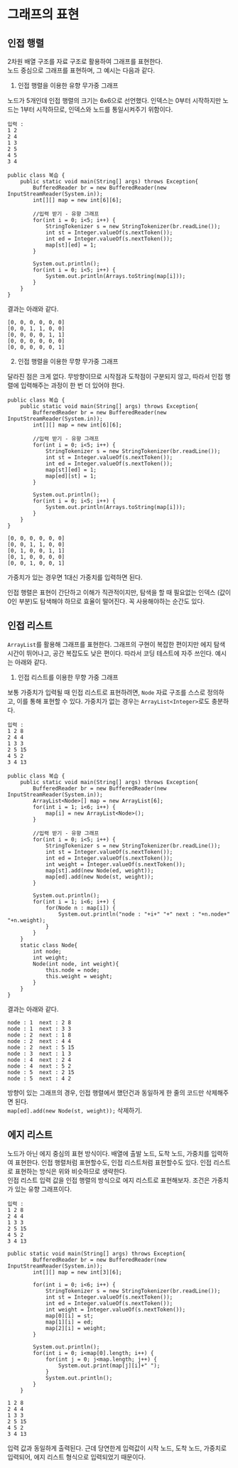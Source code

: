 # 그래프의 표현
## 인접 행렬
2차원 배열 구조를 자료 구조로 활용하여 그래프를 표현한다.</br>
노드 중심으로 그래프를 표현하며, 그 예시는 다음과 같다.</br>
1. 인접 행렬을 이용한 유향 무가중 그래프

노드가 5개인데 인접 행렬의 크기는 6x6으로 선언했다. 인덱스는 0부터 시작하지만 노드는 1부터 시작하므로, 인덱스와 노드를 통일시켜주기 위함이다.
```
입력 : 
1 2
2 4
1 3
2 5
4 5
3 4
```
```
public class 복습 {
	public static void main(String[] args) throws Exception{
		BufferedReader br = new BufferedReader(new InputStreamReader(System.in));
		int[][] map = new int[6][6];
		
		//입력 받기 - 유향 그래프
		for(int i = 0; i<5; i++) {
			StringTokenizer s = new StringTokenizer(br.readLine());
			int st = Integer.valueOf(s.nextToken());
			int ed = Integer.valueOf(s.nextToken());
			map[st][ed] = 1;
		}
		
		System.out.println();
		for(int i = 0; i<5; i++) {
			System.out.println(Arrays.toString(map[i]));
		}
	}
}
```
결과는 아래와 같다.
```
[0, 0, 0, 0, 0, 0]
[0, 0, 1, 1, 0, 0]
[0, 0, 0, 0, 1, 1]
[0, 0, 0, 0, 0, 0]
[0, 0, 0, 0, 0, 1]
```

2. 인접 행렬을 이용한 무향 무가중 그래프

달라진 점은 크게 없다. 무방향이므로 시작점과 도착점이 구분되지 않고, 따라서 인접 행렬에 입력해주는 과정이 한 번 더 있어야 한다.
```
public class 복습 {
	public static void main(String[] args) throws Exception{
		BufferedReader br = new BufferedReader(new InputStreamReader(System.in));
		int[][] map = new int[6][6];
		
		//입력 받기 - 유향 그래프
		for(int i = 0; i<5; i++) {
			StringTokenizer s = new StringTokenizer(br.readLine());
			int st = Integer.valueOf(s.nextToken());
			int ed = Integer.valueOf(s.nextToken());
			map[st][ed] = 1;
			map[ed][st] = 1;
		}
		
		System.out.println();
		for(int i = 0; i<5; i++) {
			System.out.println(Arrays.toString(map[i]));
		}
	}
}
```
```
[0, 0, 0, 0, 0, 0]
[0, 0, 1, 1, 0, 0]
[0, 1, 0, 0, 1, 1]
[0, 1, 0, 0, 0, 0]
[0, 0, 1, 0, 0, 1]
```
가중치가 있는 경우면 1대신 가중치를 입력하면 된다.
</br>

인접 행렬은 표현이 간단하고 이해가 직관적이지만, 탐색을 할 때 필요없는 인덱스 (값이 0인 부분)도 탐색해야 하므로 효율이 떨어진다. 꼭 사용해야하는 순간도 있다.

## 인접 리스트
`ArrayList`를 활용해 그래프를 표현한다. 그래프의 구현이 복잡한 편이지만 에지 탐색 시간이 뛰어나고, 공간 복잡도도 낮은 편이다. 따라서 코딩 테스트에 자주 쓰인다. 예시는 아래와 같다.

1. 인접 리스트를 이용한 무향 가중 그래프

보통 가중치가 입력될 때 인접 리스트로 표현하려면, `Node` 자료 구조를 스스로 정의하고, 이를 통해 표현할 수 있다. 가중치가 없는 경우는 `ArrayList<Integer>`로도 충분하다.
```
입력 : 
1 2 8
2 4 4
1 3 3
2 5 15
4 5 2
3 4 13
```
```
public class 복습 {
	public static void main(String[] args) throws Exception{
		BufferedReader br = new BufferedReader(new InputStreamReader(System.in));
		ArrayList<Node>[] map = new ArrayList[6];
		for(int i = 1; i<6; i++) {
			map[i] = new ArrayList<Node>();
		}
		
		//입력 받기 - 유향 그래프
		for(int i = 0; i<5; i++) {
			StringTokenizer s = new StringTokenizer(br.readLine());
			int st = Integer.valueOf(s.nextToken());
			int ed = Integer.valueOf(s.nextToken());
			int weight = Integer.valueOf(s.nextToken());
			map[st].add(new Node(ed, weight));
			map[ed].add(new Node(st, weight));
		}
		
		System.out.println();
		for(int i = 1; i<6; i++) {
			for(Node n : map[i]) {
				System.out.println("node : "+i+" "+" next : "+n.node+" "+n.weight);
			}
		}
	}
	static class Node{
		int node;
		int weight;
		Node(int node, int weight){
			this.node = node;
			this.weight = weight;
		}
	}
}
```
결과는 아래와 같다.
```
node : 1  next : 2 8
node : 1  next : 3 3
node : 2  next : 1 8
node : 2  next : 4 4
node : 2  next : 5 15
node : 3  next : 1 3
node : 4  next : 2 4
node : 4  next : 5 2
node : 5  next : 2 15
node : 5  next : 4 2
```
방향이 있는 그래프의 경우, 인접 행렬에서 했던건과 동일하게 한 줄의 코드만 삭제해주면 된다.</br>
`map[ed].add(new Node(st, weight));` 삭제하기.


## 에지 리스트
노드가 아닌 에지 중심의 표현 방식이다. 배열에 출발 노드, 도착 노드, 가중치를 입력하여 표현한다. 인접 행렬처럼 표현할수도, 인접 리스트처럼 표현할수도 있다. 인접 리스트로 표현하는 방식은 위와 비슷하므로 생략한다.</br>인접 리스트 입력 값을 인접 행렬의 방식으로 에지 리스트로 표현해보자. 조건은 가중치가 있는 유향 그래프이다.
```
입력 : 
1 2 8
2 4 4
1 3 3
2 5 15
4 5 2
3 4 13
```
```
public static void main(String[] args) throws Exception{
		BufferedReader br = new BufferedReader(new InputStreamReader(System.in));
		int[][] map = new int[3][6];
		
		for(int i = 0; i<6; i++) {
			StringTokenizer s = new StringTokenizer(br.readLine());
			int st = Integer.valueOf(s.nextToken());
			int ed = Integer.valueOf(s.nextToken());
			int weight = Integer.valueOf(s.nextToken());
			map[0][i] = st;
			map[1][i] = ed;
			map[2][i] = weight;
		}
		
		System.out.println();
		for(int i = 0; i<map[0].length; i++) {
			for(int j = 0; j<map.length; j++) {
				System.out.print(map[j][i]+" ");
			}
			System.out.println();
		}
	}
```
```
1 2 8
2 4 4
1 3 3
2 5 15
4 5 2
3 4 13
```
입력 값과 동일하게 출력된다. 근데 당연한게 입력값이 시작 노드, 도착 노드, 가중치로 입력되어, 에지 리스트 형식으로 입력되었기 때문이다.